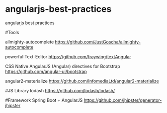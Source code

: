 # angularjs-best-practices
angularjs best practices

#Tools

allmighty-autocomplete
https://github.com/JustGoscha/allmighty-autocomplete

powerful Text-Editor
https://github.com/fraywing/textAngular

CSS
Native AngularJS (Angular) directives for Bootstrap
https://github.com/angular-ui/bootstrap

angular2-materialize
https://github.com/InfomediaLtd/angular2-materialize

#JS Library
lodash
https://github.com/lodash/lodash/

#Framework
Spring Boot + AngularJS
https://github.com/jhipster/generator-jhipster


